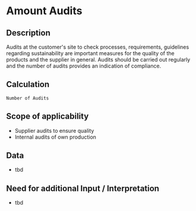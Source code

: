 # Amount Audits

## Description
Audits at the customer's site to check processes, requirements, guidelines regarding sustainability are important measures for the quality of the products and the supplier in general. Audits should be carried out regularly and the number of audits provides an indication of compliance.

## Calculation
`Number of Audits`

## Scope of applicability
* Supplier audits to ensure quality
* Internal audits of own production

## Data
* tbd

## Need for additional Input / Interpretation
* tbd
